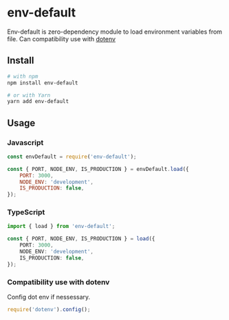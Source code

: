 # env-default

Env-default is zero-dependency module to load environment variables from file. Can compatibility use with [dotenv](https://www.npmjs.com/package/dotenv)

## Install

```bash
# with npm
npm install env-default

# or with Yarn
yarn add env-default
```

## Usage

### Javascript

```javascript
const envDefault = require('env-default');

const { PORT, NODE_ENV, IS_PRODUCTION } = envDefault.load({
	PORT: 3000,
	NODE_ENV: 'development',
	IS_PRODUCTION: false,
});
```

### TypeScript

```typescript
import { load } from 'env-default';

const { PORT, NODE_ENV, IS_PRODUCTION } = load({
	PORT: 3000,
	NODE_ENV: 'development',
	IS_PRODUCTION: false,
});
```

### Compatibility use with dotenv

Config dot env if nessessary.

```javascript
require('dotenv').config();
```
